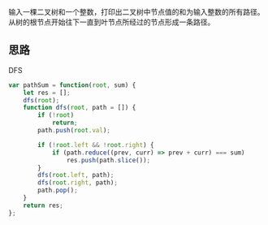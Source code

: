 输入一棵二叉树和一个整数，打印出二叉树中节点值的和为输入整数的所有路径。从树的根节点开始往下一直到叶节点所经过的节点形成一条路径。


## 思路
DFS

```javascript
var pathSum = function(root, sum) {
    let res = [];
    dfs(root);
    function dfs(root, path = []) {
        if (!root) 
            return;
        path.push(root.val);

        if (!root.left && !root.right) {
            if (path.reduce((prev, curr) => prev + curr) === sum)
                res.push(path.slice());
        }
        dfs(root.left, path);
        dfs(root.right, path);
        path.pop();
    }
    return res;
};
```